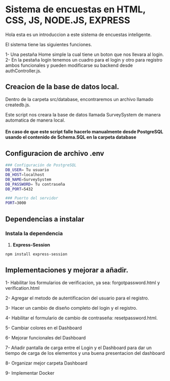 # Sistema de encuestas en HTML, CSS, JS, NODE.JS, EXPRESS
Hola esta es un introduccion a este sistema de encuestas inteligente.

El sistema tiene las siguientes funciones.

1- Una pestaña Home simple la cual tiene un boton que nos llevara al login.
2- En la pestaña login tenemos un cuadro para el login y otro para registro ambos funcionales y pueden modificarse su backend desde authController.js.

## Creacion de la base de datos local.

Dentro de la carpeta src/database, encontraremos un archivo llamado createdb.js.

Este script nos creara la base de datos llamada SurveySystem de manera automatica de manera local.

#### En caso de que este script falle hacerlo manualmente desde PostgreSQL usando el contenido de Schema.SQL en la carpeta database

## Configuracion de archivo .env
```bash
### Configuración de PostgreSQL
DB_USER= Tu usuario
DB_HOST=localhost
DB_NAME=SurveySystem
DB_PASSWORD= Tu contraseña
DB_PORT=5432

### Puerto del servidor
PORT=3000
```
## Dependencias a instalar 

### Instala la dependencia

1. **Express-Session**
```bash
npm install express-session
```
## Implementaciones y mejorar a añadir.

1- Habilitar los formularios de verificacion, ya sea: forgotpassword.html y verification.html

2- Agregar el metodo de autentificacion del usuario para el registro.

3- Hacer un cambio de diseño completo del login y el registro.

4- Habilitar el formulario de cambio de contraseña: resetpassword.html.

5- Cambiar colores en el Dashboard

6- Mejorar funcionales del Dashboard

7- Añadir pantalla de carga entre el Login y el Dashboard para dar un tiempo de carga de los elementos y una buena presentacion del dashboard

8- Organizar mejor carpeta Dashboard

9- Implementar Docker

